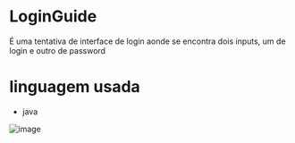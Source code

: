 # LoginGuide
É uma tentativa de interface de login aonde se encontra dois inputs, um de login e outro de password
# linguagem usada
- java


![image](https://github.com/fantaasyyy/LoginGuide/assets/104780505/e7560f5f-bcd2-4629-9ebc-66460b6ec1fa)



